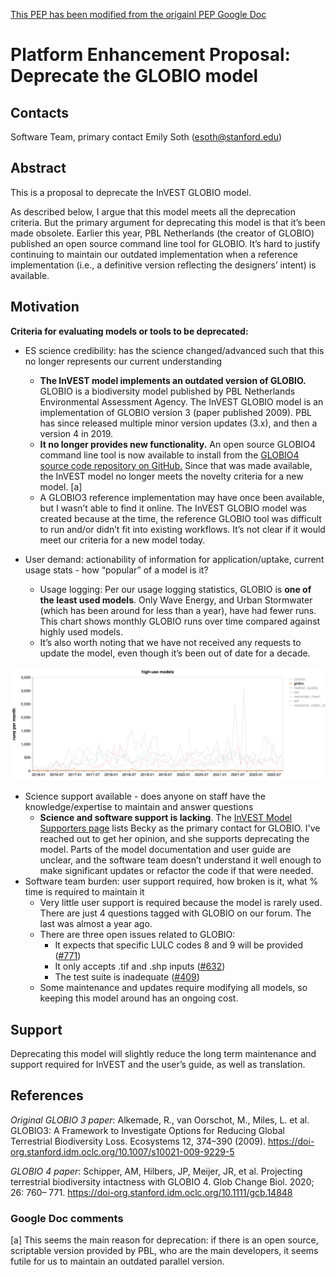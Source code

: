 [This PEP has been modified from the origainl PEP Google Doc](https://docs.google.com/document/d/1w_B0GYc4TPR4wARbRC3satC3H7w9RT9woIfXBl1Fyh4/edit?usp=sharing)

# Platform Enhancement Proposal: Deprecate the GLOBIO model

## Contacts

Software Team, primary contact Emily Soth (esoth@stanford.edu)

## Abstract

This is a proposal to deprecate the InVEST GLOBIO model.


As described below, I argue that this model meets all the deprecation criteria.
But the primary argument for deprecating this model is that it’s been made obsolete.
Earlier this year, PBL Netherlands (the creator of GLOBIO) published an open
source command line tool for GLOBIO. It’s hard to justify continuing to
maintain our outdated implementation when a reference implementation (i.e.,
a definitive version reflecting the designers’ intent) is available.

## Motivation

**Criteria for evaluating models or tools to be deprecated:**
   * ES science credibility: has the science changed/advanced such that this
     no longer represents our current understanding
      * **The InVEST model implements an outdated version of GLOBIO.** GLOBIO is a
        biodiversity model published by PBL Netherlands Environmental Assessment Agency.
        The InVEST GLOBIO model is an implementation of GLOBIO version 3
        (paper published 2009). PBL has since released multiple minor version
        updates (3.x), and then a version 4 in 2019.
      * **It no longer provides new functionality.** An open source GLOBIO4 command
        line tool is now available to install from the
        [GLOBIO4 source code repository on GitHub.](https://github.com/GLOBIO4/GlobioModelPublic)
        Since that was made available, the InVEST model
        no longer meets the novelty criteria for a new model. [a]
      * A GLOBIO3 reference implementation may have once been available, but I
        wasn’t able to find it online. The InVEST GLOBIO model was created
        because at the time, the reference GLOBIO tool was difficult to run
        and/or didn’t fit into existing workflows. It’s not clear if it would
        meet our criteria for a new model today.


   * User demand: actionability of information for application/uptake, current
     usage stats - how “popular” of a model is it?
      * Usage logging: Per our usage logging statistics, GLOBIO is **one of the
        least used models**. Only Wave Energy, and Urban Stormwater (which has
        been around for less than a year), have had fewer runs. This chart
        shows monthly GLOBIO runs over time compared against highly used models.
      * It’s also worth noting that we have not received any requests to
        update the model, even though it’s been out of date for a decade.


   ![InVEST model usage](pep-0011/invest-model-usage.png "InVEST model usage")


   * Science support available - does anyone on staff have the knowledge/expertise
     to maintain and answer questions
      * **Science and software support is lacking**. The [InVEST Model Supporters
        page](https://github.com/natcap/invest/wiki/InVEST-Model-Supporters)
        lists Becky as the primary contact for GLOBIO. I've reached out to
        get her opinion, and she supports deprecating the model. Parts of the
        model documentation and user guide are unclear, and the software team
        doesn’t understand it well enough to make significant updates or refactor
        the code if that were needed.
   * Software team burden: user support required, how broken is it, what % time
     is required to maintain it 
      * Very little user support is required because the model is rarely used.
        There are just 4 questions tagged with GLOBIO on our forum. The last
        was almost a year ago.
      * There are three open issues related to GLOBIO:
         * It expects that specific LULC codes 8 and 9 will be provided
           ([#771](https://github.com/natcap/invest/issues/771))
         * It only accepts .tif and .shp inputs
           ([#632](https://github.com/natcap/invest/issues/632))
         * The test suite is inadequate
           ([#409](https://github.com/natcap/invest/issues/409))
      * Some maintenance and updates require modifying all models, so keeping
        this model around has an ongoing cost.


## Support
Deprecating this model will slightly reduce the long term maintenance and support
required for InVEST and the user’s guide, as well as translation.


## References
_Original GLOBIO 3 paper_: 
Alkemade, R., van Oorschot, M., Miles, L. et al. GLOBIO3: A Framework to
Investigate Options for Reducing Global Terrestrial Biodiversity Loss.
Ecosystems 12, 374–390 (2009).
https://doi-org.stanford.idm.oclc.org/10.1007/s10021-009-9229-5


_GLOBIO 4 paper_:
Schipper, AM, Hilbers, JP, Meijer, JR, et al. Projecting terrestrial
biodiversity intactness with GLOBIO 4. Glob Change Biol. 2020; 26: 760– 771.
https://doi-org.stanford.idm.oclc.org/10.1111/gcb.14848

### Google Doc comments
[a] This seems the main reason for deprecation: if there is an open source,
scriptable version provided by PBL, who are the main developers, it seems
futile for us to maintain an outdated parallel version.
